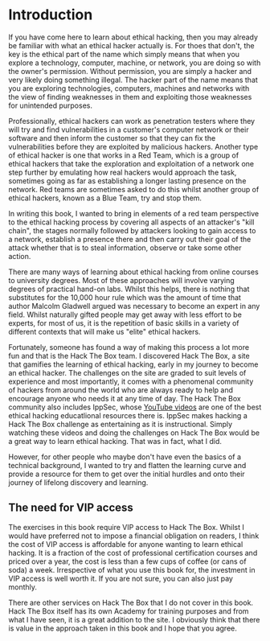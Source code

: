 # Introduction

If you have come here to learn about ethical hacking, then you may already be familiar with what an ethical hacker actually is. For thoes that don't, the key is the ethical part of the name which simply means that when you explore a technology, computer, machine, or network, you are doing so with the owner's permission. Without permission, you are simply a hacker and very likely doing something illegal. The hacker part of the name means that you are exploring technologies, computers, machines and networks with the view of finding weaknesses in them and exploiting those weaknesses for unintended purposes. 

Professionally, ethical hackers can work as penetration testers where they will try and find vulnerabilities in a customer's computer network or their software and then inform the customer so that they can fix the vulnerabilities before they are exploited by malicious hackers. Another type of ethical hacker is one that works in a Red Team, which is a group of ethical hackers that take the exploration and exploitation of a network one step further by emulating how real hackers would approach the task, sometimes going as far as establishing a longer lasting presence on the network. Red teams are sometimes asked to do this whilst another group of ethical hackers, known as a Blue Team, try and stop them.

In writing this book, I wanted to bring in elements of a red team perspective to the ethical hacking process by covering all aspects of an attacker's "kill chain", the stages normally followed by attackers looking to gain access to a network, establish a presence there and then carry out their goal of the attack whether that is to steal information, observe or take some other action. 

There are many ways of learning about ethical hacking from online courses to university degrees. Most of these approaches will involve varying degrees of practical hand-on labs. Whilst this helps, there is nothing that substitutes for the 10,000 hour rule which was the amount of time that author Malcolm Gladwell argued was necessary to become an expert in any field. Whilst naturally gifted people may get away with less effort to be experts, for most of us, it is the repetition of basic skills in a variety of different contexts that will make us "elite" ethical hackers.

Fortunately, someone has found a way of making this process a lot more fun and that is the Hack The Box team. I discovered Hack The Box, a site that gamifies the learning of ethical hacking, early in my journey to become an ethical hacker. The challenges on the site are graded to suit levels of experience and most importantly, it comes with a phenomenal community of hackers from around the world who are always ready to help and encourage anyone who needs it at  any time of day. The Hack The Box community also includes IppSec, whose [YouTube videos](https://www.youtube.com/channel/UCa6eh7gCkpPo5XXUDfygQQA) are one of the best ethical hacking educatlional resources there is. IppSec makes hacking a Hack The Box challenge as entertaining as it is instructional. Simply watching these videos and doing the challenges on Hack The Box would be a great way to learn ethical hacking. That was in fact, what I did. 

However, for other people who maybe don't have even the basics of a technical background, I wanted to try and flatten the learning curve and provide a resource for them to get over the initial hurdles and onto their journey of lifelong discovery and learning. 

## The need for VIP access

The exercises in this book require VIP access to Hack The Box. Whilst I would have preferred not to impose a financial obligation on readers, I think the cost of VIP access is affordable for anyone wanting to learn ethical hacking. It is a fraction of the cost of professional certification courses and priced over a year, the cost is less than a few cups of coffee \(or cans of soda\) a week.  Irrespective of what you use this book for, the investment in VIP access is well worth it. If you are not sure, you can also just pay monthly. 

There are other services on Hack The Box that I do not cover in this book. Hack The Box itself has its own Academy for training purposes and from what I have seen, it is a great addition to the site. I obviously think that there is value in the approach taken in this book and I hope that you agree.

